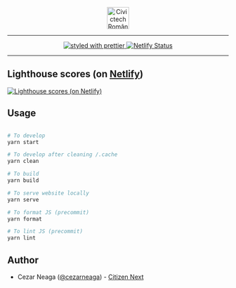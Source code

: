 <p align="center">
  <a href="https://github.com/civictechro" title="Civictech România">
    <img
      src="https://civictech.ro/public/images/civictech_logo.svg"
      height="50"
      alt="Civictech România"
    />
  </a>
</p>

---

<p align="center">
  <!-- <a href="https://circleci.com/gh/civictechro">
    <img
      src="https://circleci.com/gh/civictechro.svg?style=svg&circle-token="
      alt="CircleCI"
    />
  </a> -->
  <!-- this works with Circle CI -->
  <!-- <a href="https://greenkeeper.io/">
    <img
      src="https://badges.greenkeeper.io/fabe/gatsby-universal.svg"
      alt="Greenkeeper badge"
    />
  </a> -->
  <a href="https://github.com/prettier/prettier">
    <img
      src="https://img.shields.io/badge/styled_with-prettier-ff69b4.svg"
      alt="styled with prettier"
    />
  </a>

  <a href="https://app.netlify.com/sites/civictechro/deploys">
    <img
      src="https://api.netlify.com/api/v1/badges/b45fad82-0cbe-4f3d-96d4-5f342ecf294c/deploy-status"
      alt="Netlify Status"
    />
  </a>
</p>

---

## Lighthouse scores (on [Netlify](https://netlify.com))

[![Lighthouse scores (on Netlify)](https://lighthouse.now.sh/?perf=99&pwa=100&a11y=100&bp=100&seo=100)](https://circleci.com/gh/civictechro/civictechro)

## Usage

```bash

# To develop
yarn start

# To develop after cleaning /.cache
yarn clean

# To build
yarn build

# To serve website locally
yarn serve

# To format JS (precommit)
yarn format

# To lint JS (precommit)
yarn lint

```

## Author

- Cezar Neaga ([@cezarneaga](https://twitter.com/cezarneaga)) - [Citizen Next](https://citizennext.ro)
